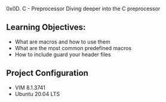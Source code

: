 0x0D. C - Preprocessor
Diving deeper into the C preprocessor

## Learning Objectives:
* What are macros and how to use them
* What are the most common predefined macros
* How to include guard your header files

## Project Configuration
* VIM 8.1.3741
* Ubuntu 20.04 LTS
